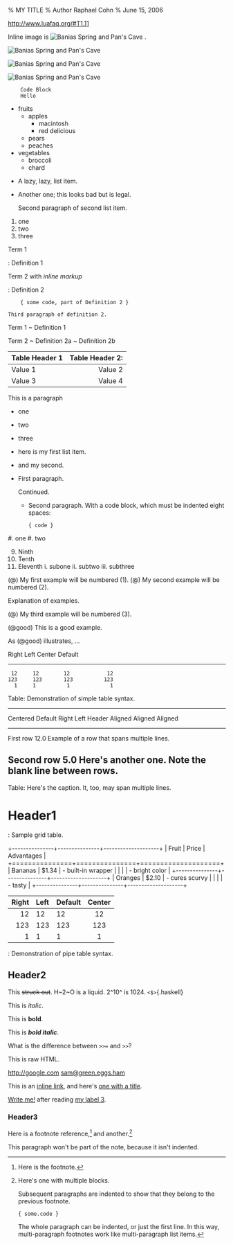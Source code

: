 % MY TITLE
% Author Raphael Cohn
% June 15, 2006

<http://www.luafaq.org/#T1.11>

Inline image is ![Banias Spring and Pan's Cave](images/banias-spring.jpg "Banias Spring and Pan's Cave from Wikipedia") .

![Banias Spring and Pan's Cave]

[Banias Spring and Pan's Cave]: images/banias-spring.jpg

![Banias Spring and Pan's Cave](images/banias-spring.jpg)

![Banias Spring and Pan's Cave](images/banias-spring.jpg "Banias Spring and Pan's Cave from Wikipedia")

```
	Code Block
	Hello
```

* fruits
    + apples
        - macintosh
        - red delicious
    + pears
    + peaches
* vegetables
    + broccoli
    + chard

+ A lazy, lazy, list
item.

+ Another one; this looks
bad but is legal.

    Second paragraph of second
list item.

1.  one
2.  two
3.  three

Term 1

:   Definition 1

Term 2 with *inline markup*

:   Definition 2

        { some code, part of Definition 2 }

    Third paragraph of definition 2.


Term 1
  ~ Definition 1

Term 2
  ~ Definition 2a
  ~ Definition 2b



|Table Header 1|Table Header 2:|
|--------------|--------------:|
|Value 1|Value 2|
|Value 3|Value 4|


This is a paragraph

* one
* two
* three

* here is my first
list item.
* and my second.

* First paragraph.

    Continued.

  * Second paragraph. With a code block, which must be indented
    eight spaces:

        { code }




#. one
#. two

 9)  Ninth
10)  Tenth
11)  Eleventh
       i. subone
      ii. subtwo
     iii. subthree

(@)  My first example will be numbered (1).
(@)  My second example will be numbered (2).

Explanation of examples.

(@)  My third example will be numbered (3).

(@good)  This is a good example.

As (@good) illustrates, ...


  Right     Left     Center     Default
-------     ------ ----------   -------
     12     12        12            12
    123     123       123          123
      1     1          1             1

Table:  Demonstration of simple table syntax.


-------------------------------------------------------------
 Centered   Default           Right Left
  Header    Aligned         Aligned Aligned
----------- ------- --------------- -------------------------
   First    row                12.0 Example of a row that
                                    spans multiple lines.

  Second    row                 5.0 Here's another one. Note
                                    the blank line between
                                    rows.
-------------------------------------------------------------

Table: Here's the caption. It, too, may span
multiple lines.




# Header1


: Sample grid table.

+---------------+---------------+--------------------+
| Fruit         | Price         | Advantages         |
+===============+===============+====================+
| Bananas       | $1.34         | - built-in wrapper |
|               |               | - bright color     |
+---------------+---------------+--------------------+
| Oranges       | $2.10         | - cures scurvy     |
|               |               | - tasty            |
+---------------+---------------+--------------------+


| Right | Left | Default | Center |
|------:|:-----|---------|:------:|
|   12  |  12  |    12   |    12  |
|  123  |  123 |   123   |   123  |
|    1  |    1 |     1   |     1  |

  : Demonstration of pipe table syntax.



## Header2

This ~~struck out~~. H~2~O is a liquid.  2^10^ is 1024. `<$>`{.haskell}

This is *italic*.

This is **bold**.

This is ***bold italic***.

What is the difference between `>>=` and `>>`?

<defn>This is raw HTML.</defn>

<http://google.com>
<sam@green.eggs.ham>

This is an [inline link](/url), and here's [one with
a title](http://fsf.org "click here for a good time!").

[Write me!](mailto:sam@green.eggs.ham) after reading [my label 3].


[my label 3]: http://fsf.org (The free software foundation)

### Header3

Here is a footnote reference,[^1] and another.[^longnote]

[^1]: Here is the footnote.

[^longnote]: Here's one with multiple blocks.

    Subsequent paragraphs are indented to show that they
belong to the previous footnote.

        { some.code }

    The whole paragraph can be indented, or just the first
    line.  In this way, multi-paragraph footnotes work like
    multi-paragraph list items.

This paragraph won't be part of the note, because it
isn't indented.




